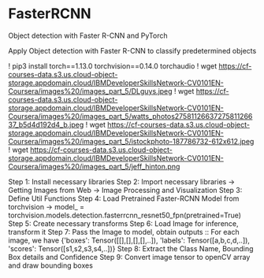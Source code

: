# FasterRCNN
Object detection with Faster R-CNN and PyTorch

Apply Object detection with Faster R-CNN to classify predetermined objects

! pip3 install torch==1.13.0 torchvision==0.14.0 torchaudio
! wget https://cf-courses-data.s3.us.cloud-object-storage.appdomain.cloud/IBMDeveloperSkillsNetwork-CV0101EN-Coursera/images%20/images_part_5/DLguys.jpeg
! wget https://cf-courses-data.s3.us.cloud-object-storage.appdomain.cloud/IBMDeveloperSkillsNetwork-CV0101EN-Coursera/images%20/images_part_5/watts_photos2758112663727581126637_b5d4d192d4_b.jpeg
! wget https://cf-courses-data.s3.us.cloud-object-storage.appdomain.cloud/IBMDeveloperSkillsNetwork-CV0101EN-Coursera/images%20/images_part_5/istockphoto-187786732-612x612.jpeg
! wget https://cf-courses-data.s3.us.cloud-object-storage.appdomain.cloud/IBMDeveloperSkillsNetwork-CV0101EN-Coursera/images%20/images_part_5/jeff_hinton.png

Step 1: Install necessary libraries
Step 2: Import necessary libraries
    -> Getting Images from Web
    -> Image Processing and Visualization
Step 3: Define Util Functions
Step 4: Load Pretrained Faster-RCNN Model from torchvision
    -> model_ = torchvision.models.detection.fasterrcnn_resnet50_fpn(pretrained=True)
Step 5: Create necessary transforms
Step 6: Load Image for inference, transform it
Step 7: Pass the Image to model, obtain outputs
    :: For each image, we have {'boxes': Tensor([[],[],[],[],..]),
                                'labels': Tensor([a,b,c,d,..]),
                                'scores': Tensor([s1,s2,s3,s4,..])}
Step 8: Extract the Class Name, Bounding Box details and Confidence
Step 9: Convert image tensor to openCV array and draw bounding boxes



